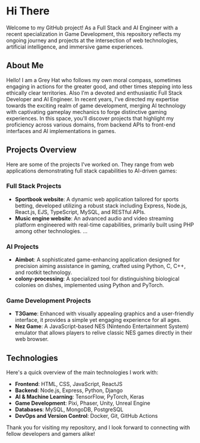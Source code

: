 # Hi There

Welcome to my GitHub project! As a Full Stack and AI Engineer with a recent specialization in Game Development, this repository reflects my ongoing journey and projects at the intersection of web technologies, artificial intelligence, and immersive game experiences.  

## About Me  

Hello! I am a Grey Hat who follows my own moral compass, sometimes engaging in actions for the greater good, and other times stepping into less ethically clear territories. Also I'm a devoted and enthusiastic Full Stack Developer and AI Engineer. In recent years, I've directed my expertise towards the exciting realm of game development, merging AI technology with captivating gameplay mechanics to forge distinctive gaming experiences. In this space, you'll discover projects that highlight my proficiency across various domains, from backend APIs to front-end interfaces and AI implementations in games.

## Projects Overview  

Here are some of the projects I've worked on. They range from web applications demonstrating full stack capabilities to AI-driven games:  

### Full Stack Projects  
- **Sportbook website**: A dynamic web application tailored for sports betting, developed utilizing a robust stack including Express, Node.js, React.js, EJS, TypeScript, MySQL, and RESTful APIs.  
- **Music engine website**: An advanced audio and video streaming platform engineered with real-time capabilities, primarily built using PHP among other technologies. 
...
  
### AI Projects  
- **Aimbot**: A sophisticated game-enhancing application designed for precision aiming assistance in gaming, crafted using Python, C, C++, and rootkit technology.  
- **colony-processing**: A specialized tool for distinguishing biological colonies on dishes, implemented using Python and PyTorch.  

### Game Development Projects  
- **T3Game**: Enhanced with visually appealing graphics and a user-friendly interface, it provides a simple yet engaging experience for all ages.  
- **Nez Game**: A JavaScript-based NES (Nintendo Entertainment System) emulator that allows players to relive classic NES games directly in their web browser.

## Technologies  

Here's a quick overview of the main technologies I work with:  
- **Frontend**: HTML, CSS, JavaScript, ReactJS  
- **Backend**: Node.js, Express, Python, Django  
- **AI & Machine Learning**: TensorFlow, PyTorch, Keras  
- **Game Development**: Pixi, Phaser, Unity, Unreal Engine
- **Databases**: MySQL, MongoDB, PostgreSQL  
- **DevOps and Version Control**: Docker, Git, GitHub Actions  

Thank you for visiting my repository, and I look forward to connecting with fellow developers and gamers alike!

<!--
**kcstar914/kcstar914** is a ✨ _special_ ✨ repository because its `README.md` (this file) appears on your GitHub profile.

Here are some ideas to get you started:

- 🔭 I’m currently working on ...
- 🌱 I’m currently learning ...
- 👯 I’m looking to collaborate on ...
- 🤔 I’m looking for help with ...
- 💬 Ask me about ...
- 📫 How to reach me: ...
- 😄 Pronouns: ...
- ⚡ Fun fact: ...
-->
